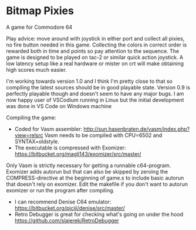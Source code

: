 # Bitmap Pixies

A game for Commodore 64

Play advice: move around with joystick in either port and collect all pixies, no fire button needed in this game. Collecting the colors in correct order is rewarded both in time and points so pay attention to the sequence.
The game is designed to be played on tac-2 or similar quick action joystick. A low latency setup like a real hardware or mister on crt will make obtaining high scores much easier.

I'm working towards version 1.0 and I think I'm pretty close to that so compiling the latest sources should be in good playable state. Version 0.9 is perfectly playable though and doesn't seem to have any major bugs.
I am now happy user of VSCodium running in Linux but the initial development was done in VS Code on Windows machine

Compiling the game:
- Coded for Vasm assembler: http://sun.hasenbraten.de/vasm/index.php?view=relsrc
Vasm needs to be compiled with CPU=6502 and SYNTAX=oldstyle.
- The executable is compressed with Exomizer: https://bitbucket.org/magli143/exomizer/src/master/

Only Vasm is strictly necessary for getting a runnable c64-program. Exomizer adds autorun but that can also be skipped by zeroing the COMPRESS-directive at the beginning of game.s to include basic autorun that doesn't rely on exomizer. Edit the makefile if you don't want to autorun exomizer or run the program after compiling.

- I can recommend Denise C64 emulator: https://bitbucket.org/piciji/denise/src/master/
- Retro Debugger is great for checking what's going on under the hood https://github.com/slajerek/RetroDebugger
